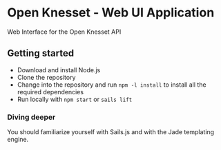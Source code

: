 # Open Knesset - Web UI Application

Web Interface for the Open Knesset API

## Getting started

* Download and install Node.js
* Clone the repository
* Change into the repository and run `npm -l install` to install all the required dependencies
* Run locally with `npm start` or `sails lift`

### Diving deeper

You should familiarize yourself with Sails.js and with the Jade templating engine.